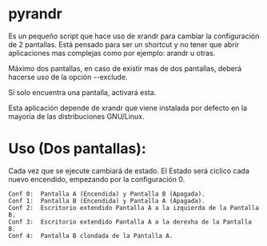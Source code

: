 # pyrandr
Es un pequeño script que hace uso de xrandr para cambiar la configuración de 2 pantallas.
Está pensado para ser un shortcut y no tener que abrir aplicaciones mas complejas como por ejemplo: arandr u otras. 

Máximo dos pantallas, en caso de existir mas de dos pantallas, deberá hacerse uso de la opción --exclude.

Si solo encuentra una pantalla, activará esta.

Esta aplicación depende de xrandr que viene instalada por defecto en la mayoría de las distribuciones GNU/Linux.

# Uso (Dos pantallas):
  Cada vez que se ejecute cambiará de estado. El Estado será ciclico cada nuevo encendido, empezando por la configuración 0.
  
    Conf 0:  Pantalla A (Encendida) y Pantalla B (Apagada).
    Conf 1:  Pantalla B (Encendida) y Pantalla A (Apagada).
    Conf 2:  Escritorio extendido Pantalla A a la izquierda de la Pantalla B.
    Conf 3:  Escritorio extendido Pantalla A a la derexha de la Pantalla B.
    Conf 4:  Pantalla B clondada de la Pantalla A.
